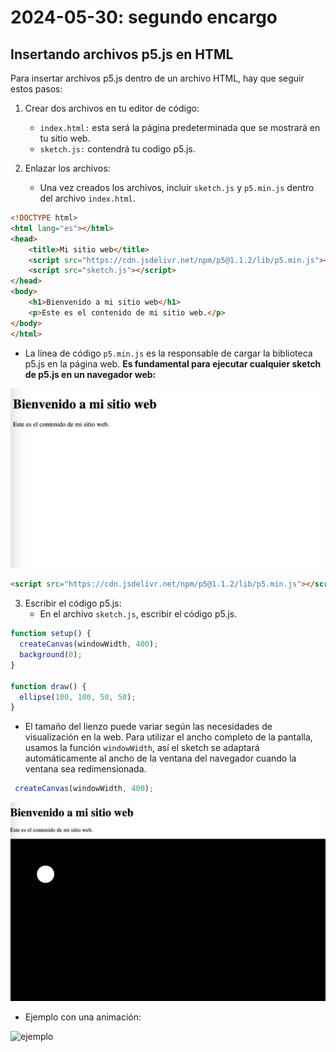 # 2024-05-30: segundo encargo

## Insertando archivos p5.js en HTML

Para insertar archivos p5.js dentro de un archivo HTML, hay que seguir estos pasos:

1. Crear dos archivos en tu editor de código:
    - ```index.html:``` esta será la página predeterminada que se mostrará en tu sitio web.
    - ```sketch.js:``` contendrá tu codigo p5.js.
      
2. Enlazar los archivos:
     - Una vez creados los archivos, incluir ```sketch.js``` y ```p5.min.js``` dentro del archivo ```index.html```.

```html
<!DOCTYPE html>
<html lang="es"></html>
<head>
    <title>Mi sitio web</title>
    <script src="https://cdn.jsdelivr.net/npm/p5@1.1.2/lib/p5.min.js"></script>
    <script src="sketch.js"></script>
</head>
<body>
    <h1>Bienvenido a mi sitio web</h1>
    <p>Este es el contenido de mi sitio web.</p>
</body>
</html>
```
  - La línea de código ```p5.min.js``` es la responsable de cargar la biblioteca p5.js en la página web. **Es fundamental para ejecutar cualquier sketch de p5.js en un navegador web:**

![html en la web](./htmlWeb.png)

```html
<script src="https://cdn.jsdelivr.net/npm/p5@1.1.2/lib/p5.min.js"></script>
```
3. Escribir el código p5.js:
     - En el archivo ```sketch.js```, escribir el código p5.js.
```JavaScript
function setup() {
  createCanvas(windowWidth, 400);
  background(0);
}

function draw() {
  ellipse(100, 100, 50, 50);
}
```
  - El tamaño del lienzo puede variar según las necesidades de visualización en la web. Para utilizar el ancho completo de la pantalla, usamos la función ```windowWidth```, así el sketch se adaptará automáticamente al ancho de la ventana del navegador cuando la ventana sea redimensionada.
```JavaScript
 createCanvas(windowWidth, 400);
```

![js en la web](./jsWeb.png)

- Ejemplo con una animación:

![ejemplo](./ejemplo.gif)
